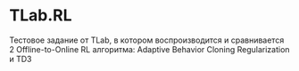 # TLab.RL
Тестовое задание от TLab, в котором воспроизводится и сравнивается 2 Offline-to-Online RL алгоритма: Adaptive Behavior Cloning Regularization и TD3 
